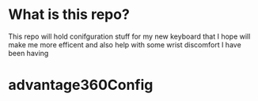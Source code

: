 # What is this repo?

This repo will hold conifguration stuff for my new keyboard that I hope will make me more efficent and also help with some wrist discomfort I have been having
# advantage360Config
